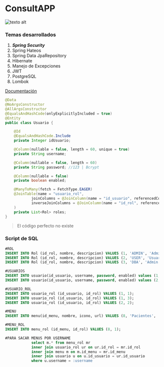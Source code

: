 # ConsultAPP
![texto alt](https://www.brainandlife.org/siteassets/online-exclusives/covid-19/telehealth-computer-main.jpg) 
### Temas desarrollados
1. ***Spring Security***
2. Spring Hateos
3. Spring Data JpaRepository
4. Hibernate
5. Manejo de Excepciones
6. JWT
7. PostgreSQL
8. Lombok

[Documentación](https://docs.spring.io/spring-boot/docs/current/reference/htmlsingle/)

```java
@Data
@NoArgsConstructor
@AllArgsConstructor
@EqualsAndHashCode(onlyExplicitlyIncluded = true)
@Entity
public class Usuario {

    @Id
    @EqualsAndHashCode.Include
    private Integer idUsuario;

    @Column(nullable = false, length = 60, unique = true)
    private String username;

    @Column(nullable = false, length = 60)
    private String password; //123 | Bcrypt

    @Column(nullable = false)
    private boolean enabled;

    @ManyToMany(fetch = FetchType.EAGER)
    @JoinTable(name = "usuario_rol",
            joinColumns = @JoinColumn(name = "id_usuario", referencedColumnName = "idUsuario"),
            inverseJoinColumns = @JoinColumn(name = "id_rol", referencedColumnName = "idRol")
    )
    private List<Rol> roles;
}
```

> El código perfecto no existe


### Script de SQL
```sql
#ROL
INSERT INTO Rol (id_rol, nombre, descripcion) VALUES (1, 'ADMIN', 'Administrador');
INSERT INTO Rol (id_rol, nombre, descripcion) VALUES (2, 'USER', 'Usuario');
INSERT INTO Rol (id_rol, nombre, descripcion) VALUES (3, 'DBA', 'Admin de bd');

#USUARIOS
INSERT INTO usuario(id_usuario, username, password, enabled) values (1, 'admin@gmail.com', '$2a$10$ju20i95JTDkRa7Sua63JWOChSBc0MNFtG/6Sps2ahFFqN.HCCUMW.', '1');
INSERT INTO usuario(id_usuario, username, password, enabled) values (2, 'usuario@gmail.com', '$2a$10$ju20i95JTDkRa7Sua63JWOChSBc0MNFtG/6Sps2ahFFqN.HCCUMW.', '1');

#USUARIO_ROL
INSERT INTO usuario_rol (id_usuario, id_rol) VALUES (1, 1);
INSERT INTO usuario_rol (id_usuario, id_rol) VALUES (1, 3);
INSERT INTO usuario_rol (id_usuario, id_rol) VALUES (2, 2);

#MENU
INSERT INTO menu(id_menu, nombre, icono, url) VALUES (8, 'Pacientes', 'accessibility', '/pages/paciente');

#MENU_ROL
INSERT INTO menu_rol (id_menu, id_rol) VALUES (8, 1);

#PARA SACAR MENUS POR USERNAME
            select m.* from menu_rol mr
            inner join usuario_rol ur on ur.id_rol = mr.id_rol
            inner join menu m on m.id_menu = mr.id_menu
            inner join usuario u on u.id_usuario = ur.id_usuario
            where u.username = :username


```

